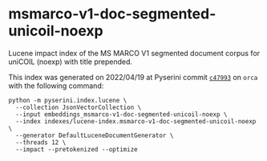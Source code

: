 # msmarco-v1-doc-segmented-unicoil-noexp

Lucene impact index of the MS MARCO V1 segmented document corpus for uniCOIL (noexp) with title prepended.

This index was generated on 2022/04/19 at Pyserini commit [`c47993`](https://github.com/castorini/pyserini/commit/c47993aa2bebb8ab0a418214cfd299c0d0351c81) on `orca` with the following command:

```
python -m pyserini.index.lucene \
  --collection JsonVectorCollection \
  --input embeddings_msmarco-v1-doc-segmented-unicoil-noexp \
  --index indexes/lucene-index.msmarco-v1-doc-segmented-unicoil-noexp \
  --generator DefaultLuceneDocumentGenerator \
  --threads 12 \
  --impact --pretokenized --optimize
```
